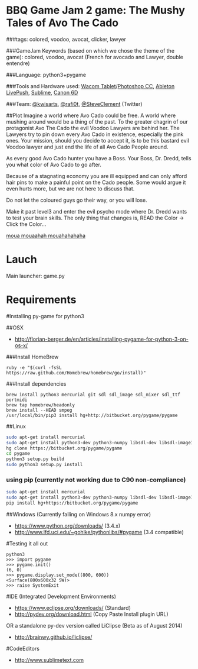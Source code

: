 # BBQ Game Jam 2 game: The Mushy Tales of Avo The Cado

###tags: colored, voodoo, avocat, clicker, lawyer

###GameJam Keywords (based on which we chose the theme of the game): colored, voodoo, avocat (French for avocado and Lawyer, double entendre)

###Language: python3+pygame

###Tools and Hardware used: <a href="https://en.wikipedia.org/wiki/Wacom_(company)#Intuos" target="_blank">Wacom </a><a href="http://www.wacom.com/en/de/creative/intuos-pro-m">Tablet</a>/<a href="https://www.adobe.com/lu_en/products/photoshop.html" target="_blank">Photoshop CC</a>, <a href="https://en.wikipedia.org/wiki/Ableton_Live" target="_blank">Ableton Live</a><a href="https://www.ableton.com/en/push/" target="_blank">Push</a>, <a href="https://en.wikipedia.org/wiki/Sublime_Text" target="_blank">Sublime</a>, <a href="https://en.wikipedia.org/wiki/Canon_EOS_6D" target="_blank">Canon 6D</a>

###Team: <a href="https://twitter.com/kwisarts" target="_blank">@kwisarts</a>, <a href="https://twitter.com/rafi0t" target="_blank">@rafi0t</a>, <a href="https://twitter.com/SteveClement" target="_blank">@SteveClement</a> (Twitter)

##Plot
Imagine a world where Avo Cado could be free. A world where mushing around would be a thing of the past.
To the greater chagrin of our protagonist Avo The Cado the evil Voodoo Lawyers are behind her.
The Lawyers try to pin down every Avo Cado in existence, especially the pink ones.
Your mission, should you decide to accept it, is to be this bastard evil Voodoo lawyer and just end the life of all Avo Cado People around.

As every good Avo Cado hunter you have a Boss. Your Boss, Dr. Dredd, tells you what color of Avo Cado to go after.

Because of a stagnating economy you are ill equipped and can only afford hair pins to make a painful point on the Cado people.
Some would argue it even hurts more, but we are not here to discuss that.

Do not let the coloured guys go their way, or you will lose.

Make it past level3 and enter the evil psycho mode where Dr. Dredd wants to test your brain skills.
The only thing that changes is, READ the Color -> Click the Color…

<a href="https://www.youtube.com/watch?v=JfUM5xHUY4M" target="_blank">moua mouaahah mouahahahaha</a>

# Lauch

Main launcher: game.py

# Requirements

#Installing py-game for python3

##OSX

* http://florian-berger.de/en/articles/installing-pygame-for-python-3-on-os-x/

###Install HomeBrew

```
ruby -e "$(curl -fsSL https://raw.github.com/Homebrew/homebrew/go/install)"
```

###Install dependencies

```
brew install python3 mercurial git sdl sdl_image sdl_mixer sdl_ttf portmidi
brew tap homebrew/headonly
brew install --HEAD smpeg
/usr/local/bin/pip3 install hg+http://bitbucket.org/pygame/pygame
```

##Linux 

```bash
sudo apt-get install mercurial
sudo apt-get install python3-dev python3-numpy libsdl-dev libsdl-image1.2-dev libsdl-mixer1.2-dev libsdl-ttf2.0-dev libsmpeg-dev libportmidi-dev libavformat-dev libswscale-dev libjpeg-dev libfreetype6-dev
hg clone https://bitbucket.org/pygame/pygame
cd pygame
python3 setup.py build
sudo python3 setup.py install
```

### using pip (currently not working due to C90 non-compliance)
```bash
sudo apt-get install mercurial
sudo apt-get install python3-dev python3-numpy libsdl-dev libsdl-image1.2-dev libsdl-mixer1.2-dev libsdl-ttf2.0-dev libsmpeg-dev libportmidi-dev libavformat-dev libswscale-dev libjpeg-dev libfreetype6-dev
pip install hg+https://bitbucket.org/pygame/pygame
```


##Windows (Currently failing on Windows 8.x numpy error)

* https://www.python.org/downloads/ (3.4.x)
* http://www.lfd.uci.edu/~gohlke/pythonlibs/#pygame (3.4 compatible)

#Testing it all out

```
python3
>>> import pygame
>>> pygame.init()
(6, 0)
>>> pygame.display.set_mode((800, 600))
<Surface(800x600x32 SW)>
>>> raise SystemExit
```

#IDE (Integrated Development Environments)

* https://www.eclipse.org/downloads/ (Standard)
* http://pydev.org/download.html (Copy Paste Install plugin URL)

OR a standalone py-dev version called LiClipse (Beta as of August 2014)

* http://brainwy.github.io/liclipse/

#CodeEditors

* http://www.sublimetext.com
